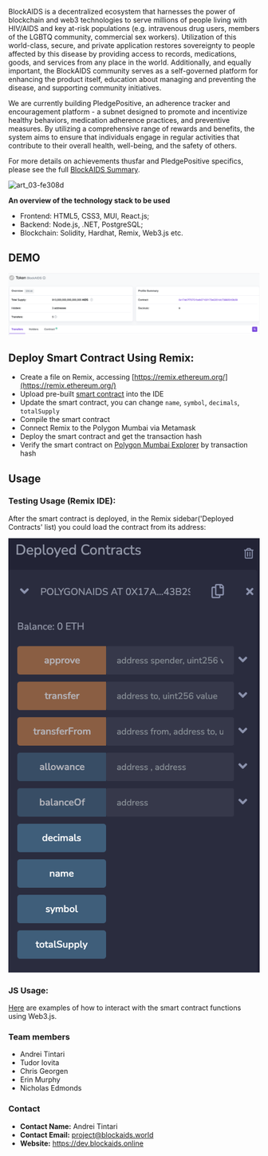 BlockAIDS is a decentralized ecosystem that harnesses the power of blockchain and web3 technologies to serve millions of
people living with HIV/AIDS and key at-risk populations (e.g. intravenous drug users, members of the LGBTQ community,
commercial sex workers). Utilization of this world-class, secure, and private application restores sovereignty to people
affected by this disease by providing access to records, medications, goods, and services from any place in the world.
Additionally, and equally important, the BlockAIDS community serves as a self-governed platform for enhancing the
product itself, education about managing and preventing the disease, and supporting community initiatives.

We are currently building PledgePositive, an adherence tracker and encouragement platform - a subnet designed to promote
and incentivize healthy behaviors, medication adherence practices, and preventive measures. By utilizing a comprehensive
range of rewards and benefits, the system aims to ensure that individuals engage in regular activities that contribute
to their overall health, well-being, and the safety of others.

For more details on achievements thusfar and PledgePositive specifics, please see the
full [BlockAIDS Summary](../README.md).

![art_03-fe308d](https://github.com/w3f/Grants-Program/assets/59833178/3c522f8c-b38b-4126-82dd-6537c674fae3)

**An overview of the technology stack to be used**

- Frontend: HTML5, CSS3, MUI, React.js;
- Backend: Node.js, .NET, PostgreSQL;
- Blockchain: Solidity, Hardhat, Remix, Web3.js etc.

## DEMO

![explorer-docs.png](./docs/images/explorer-docs.png)

## Deploy Smart Contract Using Remix:

- Create a file on Remix, accessing [https://remix.ethereum.org/](https://remix.ethereum.org/)
- Upload pre-built [smart contract](PolygonToken.sol) into the IDE
- Update the smart contract, you can change `name`, `symbol`, `decimals`, `totalSupply`
- Compile the smart contract
- Connect Remix to the Polygon Mumbai via Metamask
- Deploy the smart contract and get the transaction hash
- Verify the smart contract on [Polygon Mumbai Explorer](https://mumbai.polygonscan.com/) by transaction hash

## Usage

### Testing Usage (Remix IDE):

After the smart contract is deployed, in the Remix sidebar('Deployed Contracts' list) you could load the contract from
its address:

![remix-interact.png](./docs/images/remix-interact.png)

### JS Usage:

[Here](https://github.com/blockwebdevs/BlockAIDS-ETH/blob/main/frontend/src/helpers/metamask.ts#L76C14-L76C28) are
examples of how to interact with the smart contract functions using Web3.js.

### Team members

- Andrei Tintari
- Tudor Iovita
- Chris Georgen
- Erin Murphy
- Nicholas Edmonds

### Contact

- **Contact Name:** Andrei Tintari
- **Contact Email:** project@blockaids.world
- **Website:** https://dev.blockaids.online
